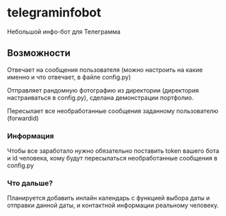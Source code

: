 #  telegraminfobot

Небольшой инфо-бот для Телеграмма

## Возможности

Отвечает на сообщения пользователя (можно настроить на какие именно и что отвечает, в файле config.py)

Отправляет рандомную фотографию из директории (директория настраиваться в config.py), cделана демонстрации портфолио.

Пересылает все необработанные сообщения заданному пользователю (forwardid)

### Информация

Чтобы все заработало нужно обязательно поставить token вашего бота и id человека, кому будут пересылаться необработанные сообщения в config.py

### Что дальше?

Планируется добавить инлайн календарь с функцией выбора даты и отправки данной даты, и контактной информации реальному человеку.
